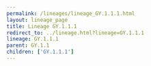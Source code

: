 ```yaml
---
permalink: /lineages/lineage_GY.1.1.1.html
layout: lineage_page
title: Lineage GY.1.1.1
redirect_to: ../lineage.html?lineage=GY.1.1.1
lineage: GY.1.1.1
parent: GY.1.1
children: ['GY.1.1.1']
---
```

